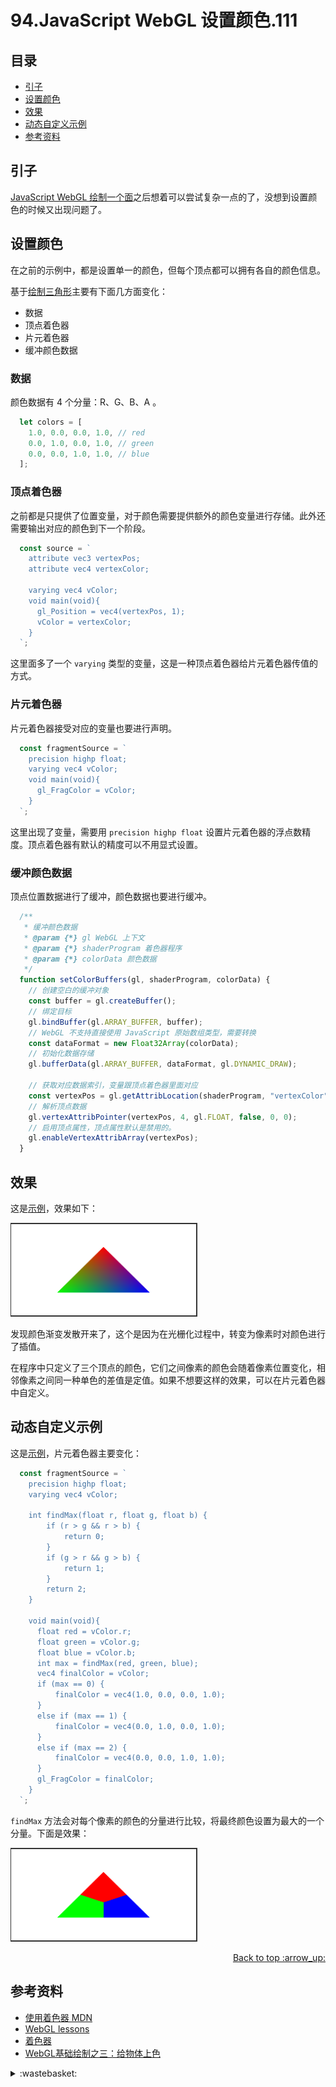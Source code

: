 # 94.JavaScript WebGL 设置颜色.111
## <a name="index"></a> 目录
- [引子](#start)
- [设置颜色](#set)
- [效果](#result)
- [动态自定义示例](#custom)
- [参考资料](#reference)

## <a name="start"></a> 引子
[JavaScript WebGL 绘制一个面][url-pre]之后想着可以尝试复杂一点的了，没想到设置颜色的时候又出现问题了。

## <a name="set"></a> 设置颜色
在之前的示例中，都是设置单一的颜色，但每个顶点都可以拥有各自的颜色信息。

基于[绘制三角形][url-pre]主要有下面几方面变化：
- 数据
- 顶点着色器
- 片元着色器
- 缓冲颜色数据

### 数据
颜色数据有 4 个分量：R、G、B、A 。
```js
  let colors = [
    1.0, 0.0, 0.0, 1.0, // red
    0.0, 1.0, 0.0, 1.0, // green
    0.0, 0.0, 1.0, 1.0, // blue
  ];
```
### 顶点着色器
之前都是只提供了位置变量，对于颜色需要提供额外的颜色变量进行存储。此外还需要输出对应的颜色到下一个阶段。
```js
  const source = `
    attribute vec3 vertexPos;
    attribute vec4 vertexColor;

    varying vec4 vColor;
    void main(void){
      gl_Position = vec4(vertexPos, 1);
      vColor = vertexColor;
    }
  `;
```
这里面多了一个 `varying` 类型的变量，这是一种顶点着色器给片元着色器传值的方式。

### 片元着色器
片元着色器接受对应的变量也要进行声明。
```js
  const fragmentSource = `
    precision highp float;
    varying vec4 vColor;
    void main(void){
      gl_FragColor = vColor;
    }
  `;
```
这里出现了变量，需要用 `precision highp float` 设置片元着色器的浮点数精度。顶点着色器有默认的精度可以不用显式设置。

### 缓冲颜色数据
顶点位置数据进行了缓冲，颜色数据也要进行缓冲。
```js
  /**
   * 缓冲颜色数据
   * @param {*} gl WebGL 上下文
   * @param {*} shaderProgram 着色器程序
   * @param {*} colorData 颜色数据
   */
  function setColorBuffers(gl, shaderProgram, colorData) {
    // 创建空白的缓冲对象
    const buffer = gl.createBuffer();
    // 绑定目标
    gl.bindBuffer(gl.ARRAY_BUFFER, buffer);
    // WebGL 不支持直接使用 JavaScript 原始数组类型，需要转换
    const dataFormat = new Float32Array(colorData);
    // 初始化数据存储
    gl.bufferData(gl.ARRAY_BUFFER, dataFormat, gl.DYNAMIC_DRAW);

    // 获取对应数据索引，变量跟顶点着色器里面对应
    const vertexPos = gl.getAttribLocation(shaderProgram, "vertexColor");
    // 解析顶点数据
    gl.vertexAttribPointer(vertexPos, 4, gl.FLOAT, false, 0, 0);
    // 启用顶点属性，顶点属性默认是禁用的。
    gl.enableVertexAttribArray(vertexPos);
  }
```

## <a name="result"></a> 效果
这是[示例][url-5]，效果如下：

![95-result][url-local-1]

发现颜色渐变发散开来了，这个是因为在光栅化过程中，转变为像素时对颜色进行了插值。

在程序中只定义了三个顶点的颜色，它们之间像素的颜色会随着像素位置变化，相邻像素之间同一种单色的差值是定值。如果不想要这样的效果，可以在片元着色器中自定义。

## <a name="custom"></a> 动态自定义示例
这是[示例][url-6]，片元着色器主要变化：
```js
  const fragmentSource = `
    precision highp float;
    varying vec4 vColor;

    int findMax(float r, float g, float b) {
        if (r > g && r > b) {
            return 0;
        }
        if (g > r && g > b) {
            return 1;
        }
        return 2;
    }

    void main(void){
      float red = vColor.r;
      float green = vColor.g;
      float blue = vColor.b;
      int max = findMax(red, green, blue);
      vec4 finalColor = vColor;
      if (max == 0) {
          finalColor = vec4(1.0, 0.0, 0.0, 1.0);
      }
      else if (max == 1) {
          finalColor = vec4(0.0, 1.0, 0.0, 1.0);
      }
      else if (max == 2) {
          finalColor = vec4(0.0, 0.0, 1.0, 1.0);
      }
      gl_FragColor = finalColor;
    }
  `;
```
`findMax` 方法会对每个像素的颜色的分量进行比较，将最终颜色设置为最大的一个分量。下面是效果：

![95-custom][url-local-2]


<div align="right"><a href="#index">Back to top :arrow_up:</a></div>


## <a name="reference"></a> 参考资料
- [使用着色器 MDN][url-3]
- [WebGL lessons][url-1]
- [着色器][url-2]
- [WebGL基础绘制之三：给物体上色][url-4]

[url-pre]:https://github.com/XXHolic/segment/issues/111
[url-1]:https://webglfundamentals.org/
[url-2]:https://learnopengl-cn.github.io/01%20Getting%20started/05%20Shaders/
[url-3]:https://developer.mozilla.org/zh-CN/docs/Web/API/WebGL_API/Tutorial/Using_shaders_to_apply_color_in_WebGL
[url-4]:http://www.jiazhengblog.com/blog/2016/02/22/2923/
[url-5]:https://xxholic.github.io/lab/segment/95/index.html
[url-6]:https://xxholic.github.io/lab/segment/95/colors.html


[url-local-1]:../images/95/1.png
[url-local-2]:../images/95/2.png

<details>
<summary>:wastebasket:</summary>

看完了《迪丽丽的奇幻冒险》，找了这个导演另一部作品[《阿祖尔和阿斯马尔》][url-poster]。

这个故事神话色彩很强，整体内容感觉不错。里面的服装依然华丽，建筑依然精致，很明显的用了大量对称。

![95-poster][url-local-poster]


</details>

[url-poster]:https://movie.douban.com/subject/1950821/
[url-local-poster]:../images/95/poster.png
